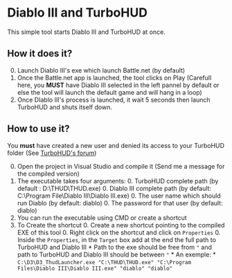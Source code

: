 # Diablo III and TurboHUD

This simple tool starts Diablo III and TurboHUD at once.

## How it does it?

0. Launch Diablo III's exe which launch Battle.net (by default)
0. Once the Battle.net app is launched, the tool clicks on Play (Carefull here, you **MUST** have Diablo III selected in the left pannel by default or else the tool will launch the default game and will hang in a loop)
0. Once DIablo III's process is launched, it wait 5 seconds then launch TurboHUD and shuts itself down.

## How to use it?

You **must** have created a new user and denied its access to your TurboHUD folder (See [TurboHUD's forum](http://turbohud.freeforums.net/thread/2980/protect-warden))

0. Open the project in Visual Studio and compile it (Send me a message for the compiled version)
0. The executable takes four arguments:
	0. TurboHUD complete path (by default : D:\THUD\THUD.exe)
	0. Diablo III complete path (by default: C:\Program File\Diablo III\Diablo III.exe)
	0. The user name which should run Diablo (by default: diablo)
	0. The password for that user (by default: diablo)
0. You can run the executable using CMD or create a shortcut
0. To Create the shortcut
	0. Create a new shortcut pointing to the compiled EXE of this tool
	0. Right click on the shortcut and click on `Properties`
	0. Inside the `Properties`, in the `Target` box add at the end the full path to TurboHUD and Diablo III
		* Path to the exe should be free from `"` and path to TurboHUD and Diablo III should be between `"`
		* An exemple:
			* `C:\D3\D3_ThudLauncher.exe "C:\THUD\THUD.exe" "C:\Program Files\Diablo III\Diablo III.exe" "diablo" "diablo"`
